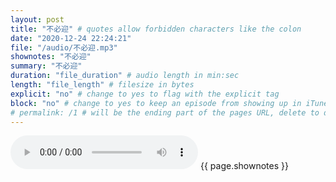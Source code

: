 ```yaml
---
layout: post
title: "不必迎" # quotes allow forbidden characters like the colon
date: "2020-12-24 22:24:21"
file: "/audio/不必迎.mp3"
shownotes: "不必迎"
summary: "不必迎"
duration: "file_duration" # audio length in min:sec
length: "file_length" # filesize in bytes
explicit: "no" # change to yes to flag with the explicit tag
block: "no" # change to yes to keep an episode from showing up in iTunes
# permalink: /1 # will be the ending part of the pages URL, delete to default to the title
---
```


<audio controls>
<source src="{{site.url}}{{site.baseurl}}{{ page.file }}" type="audio/x-mp3">
Your browser does not support the audio element.
</audio>
{{ page.shownotes }}
